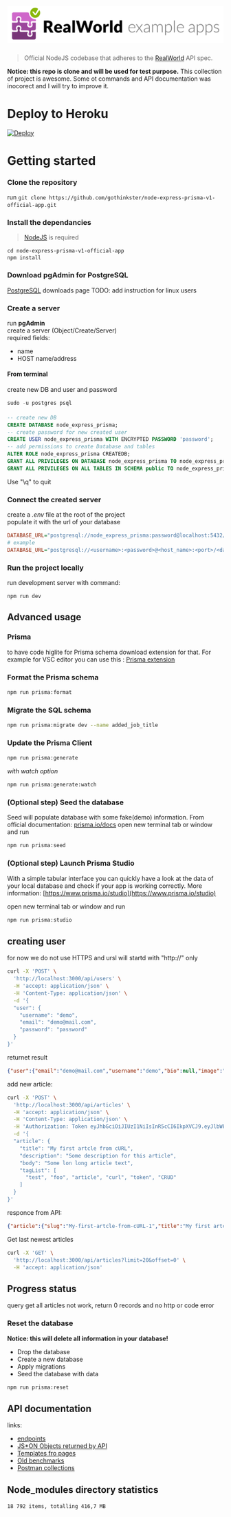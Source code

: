 # ![Rails Example App](media/realworld.png)

> Official NodeJS codebase that adheres to the [RealWorld](https://gothinkster.github.io/realworld/docs/specs/backend-specs/introduction) API spec.

**Notice: this repo is clone and will be used for test purpose.**
This collection of project is awesome.
Some ot commands and API documentation was inocorect and I will try to improve it.

# Deploy to Heroku

[![Deploy](https://www.herokucdn.com/deploy/button.svg)](https://heroku.com/deploy)

# Getting started

### Clone the repository

run `git clone https://github.com/gothinkster/node-express-prisma-v1-official-app.git`

### Install the dependancies

> [NodeJS](https://nodejs.dev/) is required

```
cd node-express-prisma-v1-official-app
npm install
```

### Download pgAdmin for PostgreSQL

[PostgreSQL](https://www.postgresql.org/download/) downloads page
TODO: add instruction for linux users

### Create a server

run **pgAdmin**  
create a server (Object/Create/Server)  
required fields:

- name
- HOST name/address

#### From terminal
create new DB and user and password

```sql
sudo -u postgres psql

-- create new DB
CREATE DATABASE node_express_prisma;
-- create password for new created user
CREATE USER node_express_prisma WITH ENCRYPTED PASSWORD 'password';
-- add permissions to create Database and tables
ALTER ROLE node_express_prisma CREATEDB;
GRANT ALL PRIVILEGES ON DATABASE node_express_prisma TO node_express_prisma;
GRANT ALL PRIVILEGES ON ALL TABLES IN SCHEMA public TO node_express_prisma;
```
Use "\q" to quit

### Connect the created server

create a _.env_ file at the root of the project  
populate it with the url of your database

```ini
DATABASE_URL="postgresql://node_express_prisma:password@localhost:5432/node_express_prisma?schema=public"
# example
DATABASE_URL="postgresql://<username>:<password>@<host_name>:<port>/<database_name>?schema=public"
```

### Run the project locally
run development server with command:
```
npm run dev
```

## Advanced usage

### Prisma
to have code higlite for Prisma schema download extension for that.
For example for VSC editor you can use this : [Prisma extension](https://marketplace.visualstudio.com/items?itemName=Prisma.prisma)

### Format the Prisma schema

```bash
npm run prisma:format
```

### Migrate the SQL schema

```bash
npm run prisma:migrate dev --name added_job_title
```

### Update the Prisma Client

```bash
npm run prisma:generate
```

_with watch option_

```bash
npm run prisma:generate:watch
```

### (Optional step) Seed the database
Seed will populate database with some fake(demo) information.
From official documentation: [prisma.io/docs](https://www.prisma.io/docs/guides/database/seed-database)
open new terminal tab or window and run
```bash
npm run prisma:seed
```

### (Optional step) Launch Prisma Studio
With a simple tabular interface you can quickly have a look at the data of your local database and check if your app is working correctly. More information: [https://www.prisma.io/studio](https://www.prisma.io/studio)

open new terminal tab or window and run
```bash
npm run prisma:studio
```

## creating user
for now we do not use HTTPS and ursl will startd with "http://" only
```sh
curl -X 'POST' \
  'http://localhost:3000/api/users' \
  -H 'accept: application/json' \
  -H 'Content-Type: application/json' \
  -d '{
  "user": {
    "username": "demo",
    "email": "demo@mail.com",
    "password": "password"
  }
}'
```
returnet result
```json
{"user":{"email":"demo@mail.com","username":"demo","bio":null,"image":"https://api.realworld.io/images/smiley-cyrus.jpeg","token":"eyJhbGciOiJIUzI1NiIsInR5cCI6IkpXVCJ9.eyJlbWFpbCI6ImRlbW9AbWFpbC5jb20iLCJ1c2VybmFtZSI6ImRlbW8iLCJiaW8iOm51bGwsImltYWdlIjoiaHR0cHM6Ly9hcGkucmVhbHdvcmxkLmlvL2ltYWdlcy9zbWlsZXktY3lydXMuanBlZyIsImlhdCI6MTY1NjE2ODkwMCwiZXhwIjoxNjYxMzUyOTAwfQ.XXqgIr8w-saXXOyFYBeYtZs0XmyyumYy8AnDO7qPAzA"}}
```



add new article:
```sh
curl -X 'POST' \
  'http://localhost:3000/api/articles' \
  -H 'accept: application/json' \
  -H 'Content-Type: application/json' \
  -H 'Authorization: Token eyJhbGciOiJIUzI1NiIsInR5cCI6IkpXVCJ9.eyJlbWFpbCI6ImRlbW9AbWFpbC5jb20iLCJ1c2VybmFtZSI6ImRlbW8iLCJiaW8iOm51bGwsImltYWdlIjoiaHR0cHM6Ly9hcGkucmVhbHdvcmxkLmlvL2ltYWdlcy9zbWlsZXktY3lydXMuanBlZyIsImlhdCI6MTY1NjE2ODkwMCwiZXhwIjoxNjYxMzUyOTAwfQ.XXqgIr8w-saXXOyFYBeYtZs0XmyyumYy8AnDO7qPAzA' \
  -d '{
  "article": {
    "title": "My first artcle from cURL",
    "description": "Some description for this article",
    "body": "Some lon long article text",
    "tagList": [
      "test", "foo", "article", "curl", "token", "CRUD" 
    ]
  }
}'
```
responce from API:
```json
{"article":{"slug":"My-first-artcle-from-cURL-1","title":"My first artcle from cURL","description":"Some description for this article","body":"Some lon long article text","createdAt":"2022-06-25T15:17:38.060Z","updatedAt":"2022-06-25T15:17:38.060Z","tagList":["test","foo","article","curl","token","CRUD"],"author":{"username":"demo","bio":null,"image":"https://api.realworld.io/images/smiley-cyrus.jpeg"},"favoritedBy":[],"_count":{"favoritedBy":0},"favoritesCount":0,"favorited":false}}
```

Get last newest articles
```sh
curl -X 'GET' \
  'http://localhost:3000/api/articles?limit=20&offset=0' \
  -H 'accept: application/json'
```

## Progress status
query get all articles not work, return 0 records and no http or code error


### Reset the database
**Notice: this will delete all information in your database!**

- Drop the database
- Create a new database
- Apply migrations
- Seed the database with data

```bash
npm run prisma:reset
```

## API documentation
links:
* [endpoints](https://realworld-docs.netlify.app/docs/specs/backend-specs/endpoints/)
* [JS*ON Objects returned by API](https://realworld-docs.netlify.app/docs/specs/backend-specs/api-response-format/)
* [Templates fro pages](https://realworld-docs.netlify.app/docs/specs/frontend-specs/templates/)
* [Old benchmarks](https://realworld-docs.netlify.app/docs/community/resources/)
* [Postman collections](https://github.com/gothinkster/realworld/blob/main/api/Conduit.postman_collection.json)


## Node_modules directory statistics

```
18 792 items, totalling 416,7 MB
```